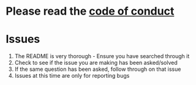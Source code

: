 # Please read the [code of conduct](https://github.com/selfup/hmrcmd/blob/master/CODE_OF_CONDUCT.md)

# Issues

1. The README is very thorough - Ensure you have searched through it
1. Check to see if the issue you are making has been asked/solved
1. If the same question has been asked, follow through on that issue
1. Issues at this time are only for reporting bugs
